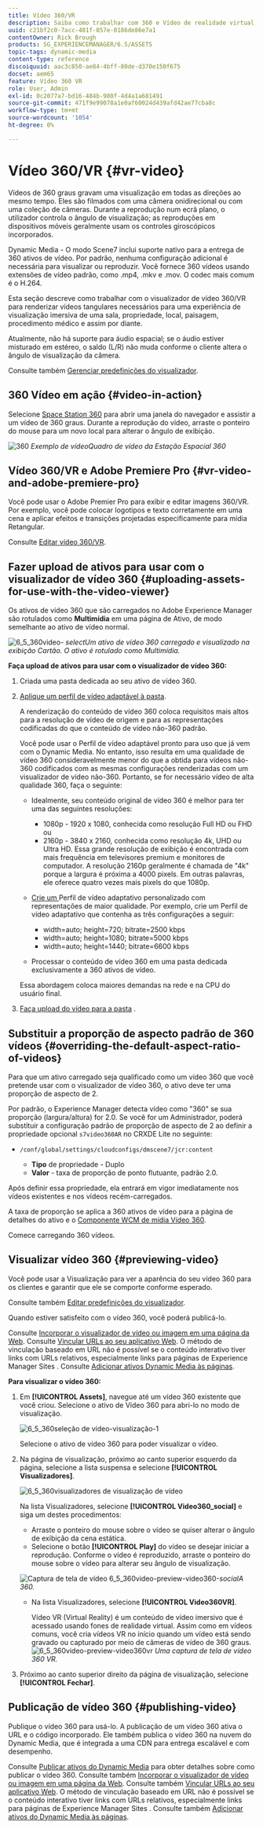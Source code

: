 ```yaml
---
title: Vídeo 360/VR
description: Saiba como trabalhar com 360 e Vídeo de realidade virtual (VR) no Dynamic Media.
uuid: c21bf2c0-7acc-401f-857e-0186de86e7a1
contentOwner: Rick Brough
products: SG_EXPERIENCEMANAGER/6.5/ASSETS
topic-tags: dynamic-media
content-type: reference
discoiquuid: aac3c850-ae84-4bff-80de-d370e150f675
docset: aem65
feature: Vídeo 360 VR
role: User, Admin
exl-id: 0c2077a7-bd16-484b-980f-4d4a1a681491
source-git-commit: 471f9e99078a1e0af60024d439afd42ae77cba8c
workflow-type: tm+mt
source-wordcount: '1054'
ht-degree: 0%

---
```


# Vídeo 360/VR {#vr-video}

Vídeos de 360 graus gravam uma visualização em todas as direções ao mesmo tempo. Eles são filmados com uma câmera onidirecional ou com uma coleção de câmeras. Durante a reprodução num ecrã plano, o utilizador controla o ângulo de visualização; as reproduções em dispositivos móveis geralmente usam os controles giroscópicos incorporados.

Dynamic Media - O modo Scene7 inclui suporte nativo para a entrega de 360 ativos de vídeo. Por padrão, nenhuma configuração adicional é necessária para visualizar ou reproduzir. Você fornece 360 vídeos usando extensões de vídeo padrão, como .mp4, .mkv e .mov. O codec mais comum é o H.264.

Esta seção descreve como trabalhar com o visualizador de vídeo 360/VR para renderizar vídeos tangulares necessários para uma experiência de visualização imersiva de uma sala, propriedade, local, paisagem, procedimento médico e assim por diante.

Atualmente, não há suporte para áudio espacial; se o áudio estiver misturado em estéreo, o saldo (L/R) não muda conforme o cliente altera o ângulo de visualização da câmera.

Consulte também [Gerenciar predefinições do visualizador](/help/assets/managing-viewer-presets.md).

## 360 Vídeo em ação {#video-in-action}

Selecione [Space Station 360](https://mobiletest.scene7.com/s7viewers/html5/Video360Viewer.html?asset=Viewers/space_station_360-AVS) para abrir uma janela do navegador e assistir a um vídeo de 360 graus. Durante a reprodução do vídeo, arraste o ponteiro do mouse para um novo local para alterar o ângulo de exibição.

![360 ](assets/6_5_360videoiss_simplified.png)
*Exemplo de vídeoQuadro de vídeo da Estação Espacial 360*

## Vídeo 360/VR e Adobe Premiere Pro {#vr-video-and-adobe-premiere-pro}

Você pode usar o Adobe Premier Pro para exibir e editar imagens 360/VR. Por exemplo, você pode colocar logotipos e texto corretamente em uma cena e aplicar efeitos e transições projetadas especificamente para mídia Retangular.

Consulte [Editar vídeo 360/VR](https://helpx.adobe.com/premiere-pro/how-to/edit-360-vr-video.html).

## Fazer upload de ativos para usar com o visualizador de vídeo 360 {#uploading-assets-for-use-with-the-video-viewer}

Os ativos de vídeo 360 que são carregados no Adobe Experience Manager são rotulados como **Multimídia** em uma página de Ativo, de modo semelhante ao ativo de vídeo normal.

![6_5_360video-](assets/6_5_360video-selecttopreview.png)
*selectUm ativo de vídeo 360 carregado e visualizado na exibição Cartão. O ativo é rotulado como Multimídia.*

**Faça upload de ativos para usar com o visualizador de vídeo 360:**

1. Criada uma pasta dedicada ao seu ativo de vídeo 360.
1. [Aplique um perfil de vídeo adaptável à pasta](/help/assets/video-profiles.md#applying-a-video-profile-to-folders).

   A renderização do conteúdo de vídeo 360 coloca requisitos mais altos para a resolução de vídeo de origem e para as representações codificadas do que o conteúdo de vídeo não-360 padrão.

   Você pode usar o Perfil de vídeo adaptável pronto para uso que já vem com o Dynamic Media. No entanto, isso resulta em uma qualidade de vídeo 360 consideravelmente menor do que a obtida para vídeos não-360 codificados com as mesmas configurações renderizadas com um visualizador de vídeo não-360. Portanto, se for necessário vídeo de alta qualidade 360, faça o seguinte:

   * Idealmente, seu conteúdo original de vídeo 360 é melhor para ter uma das seguintes resoluções:

      * 1080p - 1920 x 1080, conhecida como resolução Full HD ou FHD ou
      * 2160p - 3840 x 2160, conhecida como resolução 4k, UHD ou Ultra HD. Essa grande resolução de exibição é encontrada com mais frequência em televisores premium e monitores de computador. A resolução 2160p geralmente é chamada de &quot;4k&quot; porque a largura é próxima a 4000 pixels. Em outras palavras, ele oferece quatro vezes mais pixels do que 1080p.
   * [Crie um ](/help/assets/video-profiles.md#creating-a-video-encoding-profile-for-adaptive-streaming) Perfil de vídeo adaptativo personalizado com representações de maior qualidade. Por exemplo, crie um Perfil de vídeo adaptativo que contenha as três configurações a seguir:

      * width=auto; height=720; bitrate=2500 kbps
      * width=auto; height=1080; bitrate=5000 kbps
      * width=auto; height=1440; bitrate=6600 kbps
   * Processar o conteúdo de vídeo 360 em uma pasta dedicada exclusivamente a 360 ativos de vídeo.

   Essa abordagem coloca maiores demandas na rede e na CPU do usuário final.

1. [Faça upload do vídeo para a pasta](/help/assets/managing-video-assets.md#upload-and-preview-video-assets) .

## Substituir a proporção de aspecto padrão de 360 vídeos  {#overriding-the-default-aspect-ratio-of-videos}

Para que um ativo carregado seja qualificado como um vídeo 360 que você pretende usar com o visualizador de vídeo 360, o ativo deve ter uma proporção de aspecto de 2.

Por padrão, o Experience Manager detecta vídeo como &quot;360&quot; se sua proporção (largura/altura) for 2.0. Se você for um Administrador, poderá substituir a configuração padrão de proporção de aspecto de 2 ao definir a propriedade opcional `s7video360AR` no CRXDE Lite no seguinte:

* `/conf/global/settings/cloudconfigs/dmscene7/jcr:content`

   * **Tipo**  de propriedade - Duplo
   * **Valor**  - taxa de proporção de ponto flutuante, padrão 2.0.

Após definir essa propriedade, ela entrará em vigor imediatamente nos vídeos existentes e nos vídeos recém-carregados.

A taxa de proporção se aplica a 360 ativos de vídeo para a página de detalhes do ativo e o [Componente WCM de mídia Vídeo 360](/help/assets/adding-dynamic-media-assets-to-pages.md#dynamic-media-components).

Comece carregando 360 vídeos.

## Visualizar vídeo 360 {#previewing-video}

Você pode usar a Visualização para ver a aparência do seu vídeo 360 para os clientes e garantir que ele se comporte conforme esperado.

Consulte também [Editar predefinições do visualizador](/help/assets/managing-viewer-presets.md#editing-viewer-presets).

Quando estiver satisfeito com o vídeo 360, você poderá publicá-lo.

Consulte [Incorporar o visualizador de vídeo ou imagem em uma página da Web](/help/assets/embed-code.md).
Consulte [Vincular URLs ao seu aplicativo Web](/help/assets/linking-urls-to-yourwebapplication.md). O método de vinculação baseado em URL não é possível se o conteúdo interativo tiver links com URLs relativos, especialmente links para páginas de Experience Manager Sites .
Consulte [Adicionar ativos Dynamic Media às páginas](/help/assets/adding-dynamic-media-assets-to-pages.md).

**Para visualizar o vídeo 360:**

1. Em **[!UICONTROL Assets]**, navegue até um vídeo 360 existente que você criou. Selecione o ativo de Vídeo 360 para abri-lo no modo de visualização.

   ![6_5_360seleção de vídeo-visualização-1](assets/6_5_360video-selecttopreview-1.png)

   Selecione o ativo de vídeo 360 para poder visualizar o vídeo.

1. Na página de visualização, próximo ao canto superior esquerdo da página, selecione a lista suspensa e selecione **[!UICONTROL Visualizadores]**.

   ![6_5_360visualizadores de visualização de vídeo](assets/6_5_360video-preview-viewers.png)

   Na lista Visualizadores, selecione **[!UICONTROL Video360_social]** e siga um destes procedimentos:

   * Arraste o ponteiro do mouse sobre o vídeo se quiser alterar o ângulo de exibição da cena estática.
   * Selecione o botão **[!UICONTROL Play]** do vídeo se desejar iniciar a reprodução. Conforme o vídeo é reproduzido, arraste o ponteiro do mouse sobre o vídeo para alterar seu ângulo de visualização.

   ![Captura de tela de vídeo 6_5_360video-preview-video360-](assets/6_5_360video-preview-video360-social.png)*socialA 360.*

   * Na lista Visualizadores, selecione **[!UICONTROL Video360VR]**.

      Vídeo VR (Virtual Reality) é um conteúdo de vídeo imersivo que é acessado usando fones de realidade virtual. Assim como em vídeos comuns, você cria vídeos VR no início quando um vídeo está sendo gravado ou capturado por meio de câmeras de vídeo de 360 graus.
   ![6_5_360video-preview-video360vr](assets/6_5_360video-preview-video360vr.png)
   *Uma captura de tela de vídeo 360 VR.*

1. Próximo ao canto superior direito da página de visualização, selecione **[!UICONTROL Fechar]**.

## Publicação de vídeo 360 {#publishing-video}

Publique o vídeo 360 para usá-lo. A publicação de um vídeo 360 ativa o URL e o código incorporado. Ele também publica o vídeo 360 na nuvem do Dynamic Media, que é integrada a uma CDN para entrega escalável e com desempenho.

Consulte [Publicar ativos do Dynamic Media](/help/assets/publishing-dynamicmedia-assets.md) para obter detalhes sobre como publicar o vídeo 360.
Consulte também [Incorporar o visualizador de vídeo ou imagem em uma página da Web](/help/assets/embed-code.md).
Consulte também [Vincular URLs ao seu aplicativo Web](/help/assets/linking-urls-to-yourwebapplication.md). O método de vinculação baseado em URL não é possível se o conteúdo interativo tiver links com URLs relativos, especialmente links para páginas de Experience Manager Sites .
Consulte também [Adicionar ativos do Dynamic Media às páginas](/help/assets/adding-dynamic-media-assets-to-pages.md).
